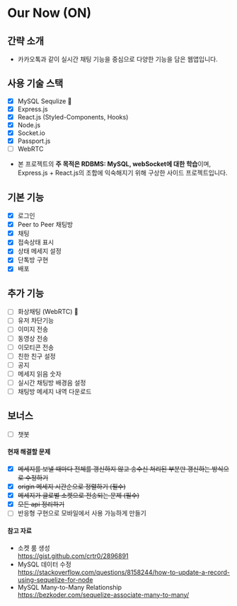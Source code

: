 # Our Now (ON)

## 간략 소개

- 카카오톡과 같이 실시간 채팅 기능을 중심으로 다양한 기능을 담은 웹앱입니다.

## 사용 기술 스택

- [x] MySQL Sequlize 💎
- [x] Express.js
- [x] React.js (Styled-Components, Hooks)
- [x] Node.js
- [x] Socket.io
- [x] Passport.js
- [ ] WebRTC

- 본 프로젝트의 **주 목적은 RDBMS: MySQL, webSocket에 대한 학습**이며,
  Express.js + React.js의 조합에 익숙해지기 위해 구상한 사이드 프로젝트입니다.

## 기본 기능

- [x] 로그인
- [x] Peer to Peer 채팅방
- [x] 채팅
- [x] 접속상태 표시
- [x] 상태 메세지 설정
- [x] 단톡방 구현
- [x] 배포

## 추가 기능

- [ ] 화상채팅 (WebRTC) 💎
- [ ] 유저 차단기능
- [ ] 이미지 전송
- [ ] 동영상 전송
- [ ] 이모티콘 전송
- [ ] 친한 친구 설정
- [ ] 공지
- [ ] 메세지 읽음 숫자
- [ ] 실시간 채팅방 배경음 설정
- [ ] 채팅방 메세지 내역 다운로드

## 보너스

- [ ] 챗봇

#### 현재 해결할 문제

- [x] ~~메세지를 보낼 때마다 전체를 갱신하지 않고 송수신 처리된 부분만 갱신하는 방식으로 수정하기~~
- [x] ~~origin 메세지 시간순으로 정렬하기 (필수)~~
- [x] ~~메세지가 글로벌 소켓으로 전송되는 문제 (필수)~~
- [x] ~~모든 api 정리하기~~
- [ ] 반응형 구현으로 모바일에서 사용 가능하게 만들기

#### 참고 자료

- 소켓 룸 생성 \
  https://gist.github.com/crtr0/2896891
- MySQL 데이터 수정 \
  https://stackoverflow.com/questions/8158244/how-to-update-a-record-using-sequelize-for-node
- MySQL Many-to-Many Relationship \
  https://bezkoder.com/sequelize-associate-many-to-many/
